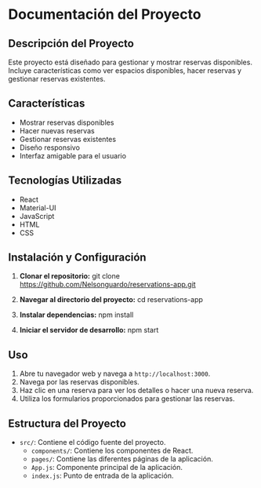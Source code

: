 # Documentación del Proyecto

## Descripción del Proyecto
Este proyecto está diseñado para gestionar y mostrar reservas disponibles. Incluye características como ver espacios disponibles, hacer reservas y gestionar reservas existentes.

## Características
- Mostrar reservas disponibles
- Hacer nuevas reservas
- Gestionar reservas existentes
- Diseño responsivo
- Interfaz amigable para el usuario

## Tecnologías Utilizadas
- React
- Material-UI
- JavaScript
- HTML
- CSS

## Instalación y Configuración
1. **Clonar el repositorio:**
   git clone https://github.com/Nelsonguardo/reservations-app.git

2. **Navegar al directorio del proyecto:**
   cd reservations-app

3. **Instalar dependencias:**
   npm install

4. **Iniciar el servidor de desarrollo:**
   npm start

## Uso
1. Abre tu navegador web y navega a `http://localhost:3000`.
2. Navega por las reservas disponibles.
3. Haz clic en una reserva para ver los detalles o hacer una nueva reserva.
4. Utiliza los formularios proporcionados para gestionar las reservas.

## Estructura del Proyecto
- `src/`: Contiene el código fuente del proyecto.
  - `components/`: Contiene los componentes de React.
  - `pages/`: Contiene las diferentes páginas de la aplicación.
  - `App.js`: Componente principal de la aplicación.
  - `index.js`: Punto de entrada de la aplicación.
